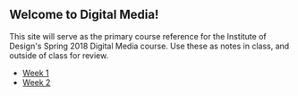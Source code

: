 ## Welcome to Digital Media!

This site will serve as the primary course reference for the Institute of Design's Spring 2018 Digital Media course. Use these as notes in class, and outside of class for review. 

- [Week 1](week1/readme.md)
- [Week 2](week2/readme.md)
